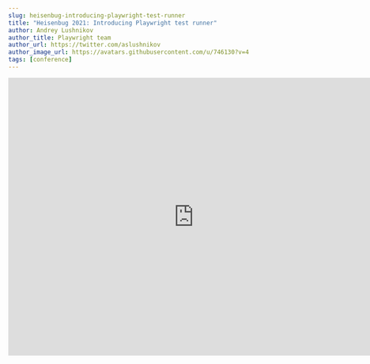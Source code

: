 ```yaml
---
slug: heisenbug-introducing-playwright-test-runner
title: "Heisenbug 2021: Introducing Playwright test runner"
author: Andrey Lushnikov
author_title: Playwright team
author_url: https://twitter.com/aslushnikov
author_image_url: https://avatars.githubusercontent.com/u/746130?v=4
tags: [conference]
---
```


<div className="embed-youtube">
    <iframe src="https://www.youtube-nocookie.com/embed/JjhY2aFBTTk" frameBorder="0" allow="accelerometer; autoplay; clipboard-write; encrypted-media; gyroscope; picture-in-picture" width="750" height="563" allowFullScreen></iframe>
</div>

